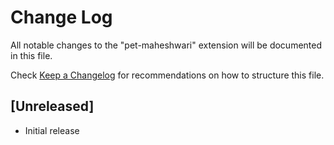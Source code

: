 # Change Log

All notable changes to the "pet-maheshwari" extension will be documented in this file.

Check [Keep a Changelog](http://keepachangelog.com/) for recommendations on how to structure this file.

## [Unreleased]

- Initial release
